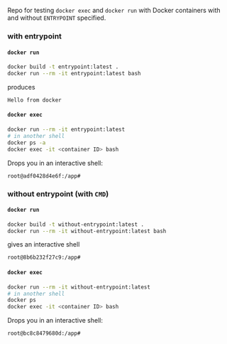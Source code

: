 Repo for testing `docker exec` and `docker run` with Docker containers with and without `ENTRYPOINT` specified.

### with entrypoint

#### `docker run`

```sh
docker build -t entrypoint:latest .
docker run --rm -it entrypoint:latest bash
```

produces

```
Hello from docker
```

#### `docker exec`

```sh
docker run --rm -it entrypoint:latest
# in another shell
docker ps -a
docker exec -it <container ID> bash
```

Drops you in an interactive shell:

```
root@adf0428d4e6f:/app#
```

### without entrypoint (with `CMD`)

#### `docker run`

```sh
docker build -t without-entrypoint:latest .
docker run --rm -it without-entrypoint:latest bash
```

gives an interactive shell

```
root@8b6b232f27c9:/app#
```

#### `docker exec`

```sh
docker run --rm -it without-entrypoint:latest
# in another shell
docker ps
docker exec -it <container ID> bash
```

Drops you in an interactive shell:

```
root@bc8c8479680d:/app#
```
